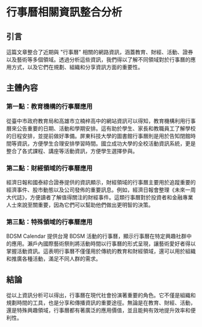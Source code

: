 # 行事曆相關資訊整合分析

## 引言

這篇文章整合了近期與 "行事曆" 相關的網路資訊，涵蓋教育、財經、活動、證券以及藝術等多個領域。透過分析這些資訊，我們得以了解不同領域對於行事曆的應用方式，以及它們在規劃、組織和分享資訊方面的重要性。

## 主體內容

### 第一點：教育機構的行事曆應用

從臺中市政府教育局和高雄市立楠梓高中的網站資訊可以得知，教育機構利用行事曆來公告重要的日期、活動和學期安排。這有助於學生、家長和教職員工了解學校的日程安排，並提前做好準備。屏東科技大學的圖書館行事曆則是用於告知閉館時間等資訊，方便學生合理安排學習時間。國立成功大學的全校活動資訊系統，更是整合了各式課程、講座等活動資訊，方便學生選擇參與。

### 第二點：財經領域的行事曆應用

經濟日報和國泰綜合證券提供的資訊顯示，財經領域的行事曆主要用於追蹤重要的經濟事件、股市動態以及公司發佈的重要訊息。例如，經濟日報會整理《未來一周大代誌》，方便讀者了解值得關注的財經事件。這類行事曆對於投資者和金融專業人士來說至關重要，因為它們可以幫助他們做出更明智的決策。

### 第三點：特殊領域的行事曆應用

BDSM Calendar 提供台灣 BDSM 活動的行事曆，顯示行事曆在特定興趣社群中的應用。瀨戶內國際藝術祭則將活動時間以行事曆的形式呈現，讓藝術愛好者得以掌握活動資訊。這表明行事曆不僅僅用於傳統的教育和財經領域，還可以用於組織和推廣各種活動，滿足不同人群的需求。

## 結論

從以上資訊分析可以得出，行事曆在現代社會扮演著重要的角色。它不僅是組織和規劃時間的工具，也是分享和傳播資訊的重要途徑。無論是在教育、財經、活動，還是特殊興趣領域，行事曆都有著廣泛的應用價值，並且能夠有效地提升效率和便利性。
